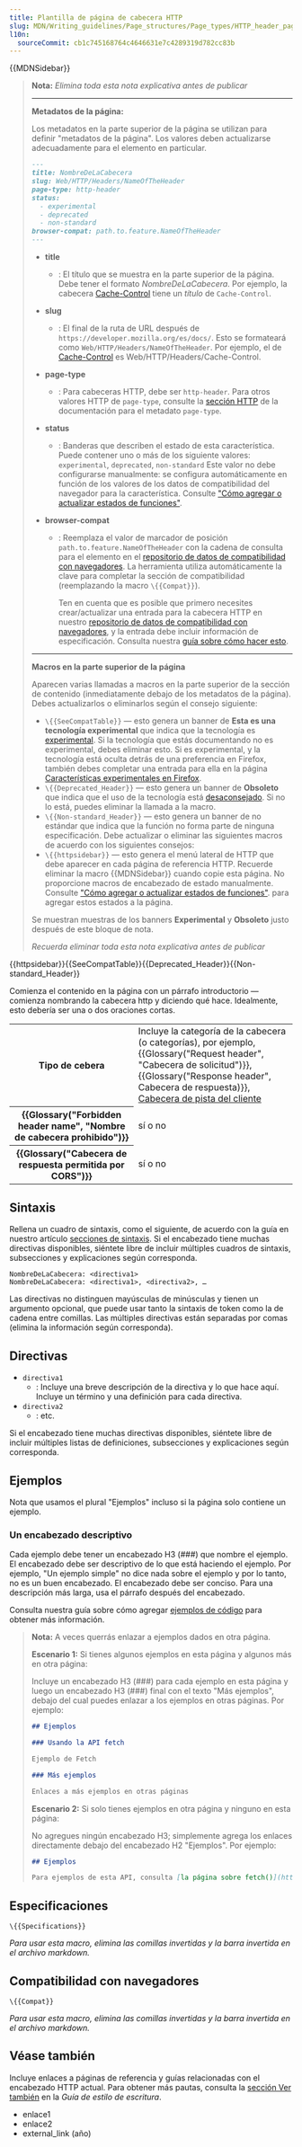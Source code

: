 ```yaml
---
title: Plantilla de página de cabecera HTTP
slug: MDN/Writing_guidelines/Page_structures/Page_types/HTTP_header_page_template
l10n:
  sourceCommit: cb1c745168764c4646631e7c4289319d782cc83b
---
```


{{MDNSidebar}}

> **Nota:** _Elimina toda esta nota explicativa antes de publicar_
>
> ---
>
> **Metadatos de la página:**
>
> Los metadatos en la parte superior de la página se utilizan para definir "metadatos de la página".
> Los valores deben actualizarse adecuadamente para el elemento en particular.
>
> ```md
> ---
> title: NombreDeLaCabecera
> slug: Web/HTTP/Headers/NameOfTheHeader
> page-type: http-header
> status:
>   - experimental
>   - deprecated
>   - non-standard
> browser-compat: path.to.feature.NameOfTheHeader
> ---
> ```
>
> - **title**
>   - : El título que se muestra en la parte superior de la página. Debe tener el formato _NombreDeLaCabecera_. Por ejemplo, la cabecera [Cache-Control](/es/docs/Web/HTTP/Headers/Cache-Control) tiene un _título_ de `Cache-Control`.
> - **slug**
>   - : El final de la ruta de URL después de `https://developer.mozilla.org/es/docs/`.
>     Esto se formateará como `Web/HTTP/Headers/NameOfTheHeader`. Por ejemplo, el de [Cache-Control](/es/docs/Web/HTTP/Headers/Cache-Control) es Web/HTTP/Headers/Cache-Control.
> - **page-type**
>   - : Para cabeceras HTTP, debe ser `http-header`. Para otros valores HTTP de `page-type`, consulte la [sección HTTP](/es/docs/MDN/Writing_guidelines/Page_structures/Page_types/Page_type_key#http_page_types) de la documentación para el metadato `page-type`.
> - **status**
>   - : Banderas que describen el estado de esta característica. Puede contener uno o más de los siguiente valores: `experimental`, `deprecated`, `non-standard` Este valor no debe configurarse manualmente: se configura automáticamente en función de los valores de los datos de compatibilidad del navegador para la característica. Consulte ["Cómo agregar o actualizar estados de funciones"](/es/docs/MDN/Writing_guidelines/Page_structures/Feature_status#how_to_add_or_update_feature_statuses).
> - **browser-compat**
>
>   - : Reemplaza el valor de marcador de posición `path.to.feature.NameOfTheHeader` con la cadena de consulta para el elemento en el [repositorio de datos de compatibilidad con navegadores](https://github.com/mdn/browser-compat-data).
>     La herramienta utiliza automáticamente la clave para completar la sección de compatibilidad (reemplazando la macro `\{{Compat}}`).
>
>     Ten en cuenta que es posible que primero necesites crear/actualizar una entrada para la cabecera HTTP en nuestro [repositorio de datos de compatibilidad con navegadores](https://github.com/mdn/browser-compat-data), y la entrada debe incluir información de especificación.
>     Consulta nuestra [guía sobre cómo hacer esto](/es/docs/MDN/Writing_guidelines/Page_structures/Compatibility_tables).
>
> ---
>
> **Macros en la parte superior de la página**
>
> Aparecen varias llamadas a macros en la parte superior de la sección de contenido (inmediatamente debajo de los metadatos de la página).
> Debes actualizarlos o eliminarlos según el consejo siguiente:
>
> - `\{{SeeCompatTable}}` — esto genera un banner de **Esta es una tecnología experimental** que indica que la tecnología es [experimental](/es/docs/MDN/Writing_guidelines/Experimental_deprecated_obsolete#experimental).
>   Si la tecnología que estás documentando no es experimental, debes eliminar esto.
>   Si es experimental, y la tecnología está oculta detrás de una preferencia en Firefox, también debes completar una entrada para ella en la página [Características experimentales en Firefox](/es/docs/Mozilla/Firefox/Experimental_features).
> - `\{{Deprecated_Header}}` — esto genera un banner de **Obsoleto** que indica que el uso de la tecnología está [desaconsejado](/es/docs/MDN/Writing_guidelines/Experimental_deprecated_obsolete#deprecated).
>   Si no lo está, puedes eliminar la llamada a la macro.
> - `\{{Non-standard_Header}}` — esto genera un banner de no estándar que indica que la función no forma parte de ninguna especificación.
>   Debe actualizar o eliminar las siguientes macros de acuerdo con los siguientes consejos:
> - `\{{httpsidebar}}` — esto genera el menú lateral de HTTP que debe aparecer en cada página de referencia HTTP. Recuerde eliminar la macro {{MDNSidebar}} cuando copie esta página.
>   No proporcione macros de encabezado de estado manualmente. Consulte ["Cómo agregar o actualizar estados de funciones"](/es/docs/MDN/Writing_guidelines/Page_structures/Feature_status#how_to_add_or_update_feature_statuses). para agregar estos estados a la página.
>
> Se muestran muestras de los banners **Experimental** y **Obsoleto** justo después de este bloque de nota.
>
> _Recuerda eliminar toda esta nota explicativa antes de publicar_

{{httpsidebar}}{{SeeCompatTable}}{{Deprecated_Header}}{{Non-standard_Header}}

Comienza el contenido en la página con un párrafo introductorio — comienza nombrando la cabecera http y diciendo qué hace.
Idealmente, esto debería ser una o dos oraciones cortas.

<table class="properties">
  <tbody>
    <tr>
      <th scope="row">Tipo de cebera</th>
      <td>
        Incluye la categoría de la cabecera (o categorías), por ejemplo,
        {{Glossary("Request header", "Cabecera de solicitud")}},
        {{Glossary("Response header", Cabecera de respuesta)}},
        <a href="/es/docs/Web/HTTP/Headers">Cabecera de pista del cliente</a>
      </td>
    </tr>
    <tr>
      <th scope="row">{{Glossary("Forbidden header name", "Nombre de cabecera prohibido")}}</th>
      <td>sí o no</td>
    </tr>
    <tr>
      <th scope="row">
        {{Glossary("Cabecera de respuesta permitida por CORS")}}
      </th>
      <td>sí o no</td>
    </tr>
  </tbody>
</table>

## Sintaxis

Rellena un cuadro de sintaxis, como el siguiente, de acuerdo con la guía en nuestro artículo [secciones de sintaxis](/es/docs/MDN/Writing_guidelines/Page_structures/Syntax_sections).
Si el encabezado tiene muchas directivas disponibles, siéntete libre de incluir múltiples cuadros de sintaxis, subsecciones y explicaciones según corresponda.

```http
NombreDeLaCabecera: <directiva1>
NombreDeLaCabecera: <directiva1>, <directiva2>, …
```

Las directivas no distinguen mayúsculas de minúsculas y tienen un argumento opcional, que puede usar tanto la sintaxis de token como la de cadena entre comillas.
Las múltiples directivas están separadas por comas (elimina la información según corresponda).

## Directivas

- `directiva1`
  - : Incluye una breve descripción de la directiva y lo que hace aquí.
    Incluye un término y una definición para cada directiva.
- `directiva2`
  - : etc.

Si el encabezado tiene muchas directivas disponibles, siéntete libre de incluir múltiples listas de definiciones, subsecciones y explicaciones según corresponda.

## Ejemplos

Nota que usamos el plural "Ejemplos" incluso si la página solo contiene un ejemplo.

### Un encabezado descriptivo

Cada ejemplo debe tener un encabezado H3 (###) que nombre el ejemplo. El encabezado debe ser descriptivo de lo que está haciendo el ejemplo. Por ejemplo, "Un ejemplo simple" no dice nada sobre el ejemplo y por lo tanto, no es un buen encabezado. El encabezado debe ser conciso. Para una descripción más larga, usa el párrafo después del encabezado.

Consulta nuestra guía sobre cómo agregar [ejemplos de código](/es/docs/MDN/Writing_guidelines/Page_structures/Code_examples) para obtener más información.

> **Nota:** A veces querrás enlazar a ejemplos dados en otra página.
>
> **Escenario 1:** Si tienes algunos ejemplos en esta página y algunos más en otra página:
>
> Incluye un encabezado H3 (###) para cada ejemplo en esta página y luego un encabezado H3 (###) final con el texto "Más ejemplos", debajo del cual puedes enlazar a los ejemplos en otras páginas. Por ejemplo:
>
> ```md
> ## Ejemplos
>
> ### Usando la API fetch
>
> Ejemplo de Fetch
>
> ### Más ejemplos
>
> Enlaces a más ejemplos en otras páginas
> ```
>
> **Escenario 2:** Si solo tienes ejemplos en otra página y ninguno en esta página:
>
> No agregues ningún encabezado H3; simplemente agrega los enlaces directamente debajo del encabezado H2 "Ejemplos". Por ejemplo:
>
> ```md
> ## Ejemplos
>
> Para ejemplos de esta API, consulta [la página sobre fetch()](https://example.org).
> ```

## Especificaciones

`\{{Specifications}}`

_Para usar esta macro, elimina las comillas invertidas y la barra invertida en el archivo markdown._

## Compatibilidad con navegadores

`\{{Compat}}`

_Para usar esta macro, elimina las comillas invertidas y la barra invertida en el archivo markdown._

## Véase también

Incluye enlaces a páginas de referencia y guías relacionadas con el encabezado HTTP actual. Para obtener más pautas, consulta la [sección Ver también](/es/docs/MDN/Writing_guidelines/Writing_style_guide#see_also_section) en la _Guía de estilo de escritura_.

- enlace1
- enlace2
- external_link (año)
